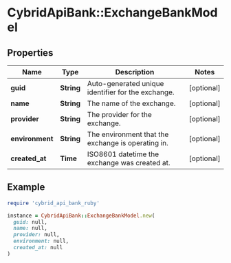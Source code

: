 # CybridApiBank::ExchangeBankModel

## Properties

| Name | Type | Description | Notes |
| ---- | ---- | ----------- | ----- |
| **guid** | **String** | Auto-generated unique identifier for the exchange. | [optional] |
| **name** | **String** | The name of the exchange. | [optional] |
| **provider** | **String** | The provider for the exchange. | [optional] |
| **environment** | **String** | The environment that the exchange is operating in. | [optional] |
| **created_at** | **Time** | ISO8601 datetime the exchange was created at. | [optional] |

## Example

```ruby
require 'cybrid_api_bank_ruby'

instance = CybridApiBank::ExchangeBankModel.new(
  guid: null,
  name: null,
  provider: null,
  environment: null,
  created_at: null
)
```

